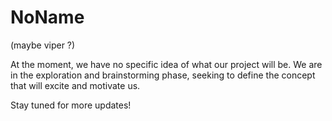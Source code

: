 # NoName
(maybe viper ?)

At the moment, we have no specific idea of what our project will be. We are in the exploration and brainstorming phase, seeking to define the concept that will excite and motivate us.

Stay tuned for more updates!